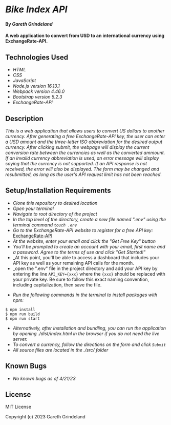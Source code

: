 # _Bike Index API_

#### By _**Gareth Grindeland**_

#### A web application to convert from USD to an international currency using ExchangeRate-API.

## Technologies Used

* _HTML_
* _CSS_
* _JavaScript_
* _Node.js version 16.13.1_
* _Webpack version 4.46.0_
* _Bootstrap version 5.2.3_
* _ExchangeRate-API_


## Description

_This is a web application that allows users to convert US dollars to another currency. After generating a free ExchangeRate-API key, the user can enter a USD amount and the three-letter ISO abbreviation for the desired output currency. After clicking submit, the webpage will display the current conversion rate between the currencies as well as the converted ammount. If an invalid currency abbreviation is used, an error message will display saying that the currency is not supported. If an API response is not received, the error will also be displayed. The form may be changed and resubmitted, as long as the user's API request limit has not been reached._

## Setup/Installation Requirements

* _Clone this repository to desired location_
* _Open your terminal_
* _Navigate to root directory of the project_
* _In the top level of the directory, create a new file named ".env" using the terminal command ```touch .env```_
* _Go to the ExchangeRate-API website to register for a free API key:_
[ExchangeRate-API](https://www.exchangerate-api.com/)
* _At the website, enter your email and click the "Get Free Key" button_
* _You'll be prompted to create an account with your email, first name and a password. Agree to the terms of use and click "Get Started!"_
* _At this point, you'll be able to access a dashboard that includes your API key as well as your remaining API calls for the month.
* _open the ".env" file in the project directory and add your API key by entering the line ```API_KEY={xxx}``` where the ```{xxx}``` should be replaced with your private key. Be sure to follow this exact naming convention, including capitalization, then save the file. 
<!-- create new file named ".env" -->
<!-- go to "url" -->
<!-- make an account -->
<!-- get API key -->
<!-- open .env file paste in this line "API_KEY={xxx}" where {xxx} is replaced with API key from website -->

* _Run the following commands in the terminal to install packages with npm:_
```
$ npm install
$ npm run build
$ npm run start
```
* _Alternatively, after installation and bundling, you can run the application by opening ./dist/index.html in the browser if you do not need the live server._
* _To convert a currency, follow the directions on the form and click ```Submit```_
* _All source files are located in the ./src/ folder_


## Known Bugs

* _No known bugs as of 4/21/23_

## License

MIT License

Copyright (c) 2023 Gareth Grindeland
